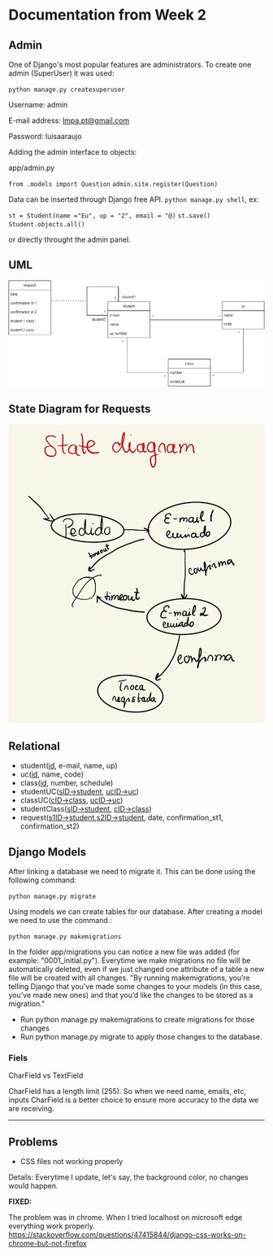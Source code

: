 # Documentation from Week 2

## Admin

One of Django's most popular features are administrators.
To create one admin (SuperUser) it was used:

`python manage.py createsuperuser`

Username: admin

E-mail address: lmpa.pt@gmail.com

Password: luisaaraujo

Adding the admin interface to objects:

app/admin.py

`from .models import Question`
`admin.site.register(Question)`

Data can be inserted through Django free API.
`python manage.py shell`, ex:

`st = Student(name ="Eu", up = "2", email = "@)` 
`st.save()`
`Student.objects.all()`

or directly throught the admin panel.

## UML

![uml](uml.png)

## State Diagram for Requests

![Request State Diagram](statediagram.jpg)

## Relational

- student(<u>id</u>, e-mail, name, up)
- uc(<u>id</u>, name, code)
- class(<u>id</u>, number, schedule)
- studentUC(<u>sID->student</u>, <u>ucID->uc</u>)
- classUC(<u>cID->class</u>, <u>ucID->uc</u>)
- studentClass(<u>sID->student</u>, <u>cID->class</u>)
- request(<u>s1ID->student</u>,<u>s2ID->student</u>, date, confirmation_st1, confirmation_st2)


## Django Models

After linking a database we need to migrate it.
This can be done using the following command:

`python manage.py migrate`

Using models we can create tables for our database.
After creating a model we need to use the command :

`python manage.py makemigrations`

In the folder app/migrations you can notice a new file was added (for example: "0001_initial.py").
Everytime we make migrations no file will be automatically deleted, even if we just changed one attribute of a table a new file will be created with all changes.
"By running makemigrations, you’re telling Django that you’ve made some changes to your models (in this case, you’ve made new ones) and that you’d like the changes to be stored as a migration."

- Run python manage.py makemigrations to create migrations for those changes
- Run python manage.py migrate to apply those changes to the database.

### Fiels

CharField vs TextField

CharField has a length limit (255). So when we need name, emails, etc, inputs CharField is a better choice to ensure more accuracy to the data we are receiving.

<hr>

## Problems

- CSS files not working properly

Details:
Everytime I update, let's say, the background color, no changes would happen.

<b> FIXED: </b>

The problem was in chrome. When I tried localhost on microsoft edge everything work properly.
https://stackoverflow.com/questions/47415844/django-css-works-on-chrome-but-not-firefox


